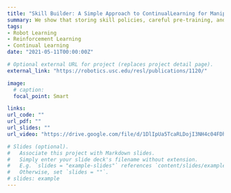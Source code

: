 ```yaml
---
title: "Skill Builder: A Simple Approach to ContinualLearning for Manipulation"
summary: We show that storing skill policies, careful pre-training, and fine-tuning with on-policy re-inforcement learning (RL), are sufficient for building a continual manipulation skill learner.
tags:
- Robot Learning
- Reinforcement Learning
- Continual Learning
date: "2021-05-11T00:00:00Z"

# Optional external URL for project (replaces project detail page).
external_link: "https://robotics.usc.edu/resl/publications/1120/"

image:
  # caption: 
  focal_point: Smart

links:
url_code: ""
url_pdf: ""
url_slides: ""
url_video: "https://drive.google.com/file/d/1DlIpUa5TcaRLDojI3NH4c04FDhaqfKJ9/view"

# Slides (optional).
#   Associate this project with Markdown slides.
#   Simply enter your slide deck's filename without extension.
#   E.g. `slides = "example-slides"` references `content/slides/example-slides.md`.
#   Otherwise, set `slides = ""`.
# slides: example
---
```

